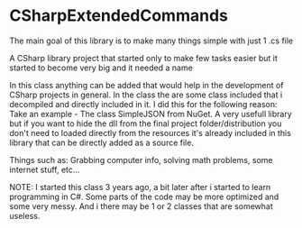# CSharpExtendedCommands
The main goal of this library is to make many things simple with just 1 .cs file

A CSharp library project that started only to make few tasks easier but it started to become very big and it needed a name

In this class anything can be added that would help in the development of CSharp projects in general. In the class the are some class included that i decompiled and directly included in it. I did this for the following reason: Take an example - The class SimpleJSON from NuGet. A very usefull library but if you want to hide the dll from the final project folder/distribution you don't need to loaded directly from the resources it's already included in this library that can be directly added as a source file.

Things such as: Grabbing computer info, solving math problems, some internet stuff, etc...

NOTE: I started this class 3 years ago, a bit later after i started to learn programming in C#. Some parts of the code may be more optimized and some very messy. And i there may be 1 or 2 classes that are somewhat useless.
